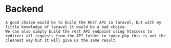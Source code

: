 # Backend
    A good choice would be to build the REST API in laravel, but with my little knowledge of laravel it would be a bad choice.
    We can also simply build the rest API endpoint using htaccess to redirect all requests from the API folder to index.php this is not the cleanest way but it will give us the same result

